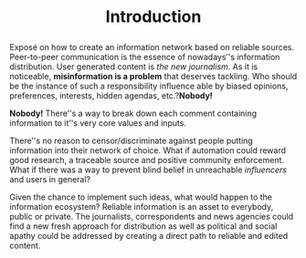 
# <p align="center">Introduction</p>

Exposé on how to create an information network based on reliable sources. Peer-to-peer communication is the essence  of nowadays’'s information distribution. User generated content is _the new journalism_. As it is noticeable, **misinformation is a problem** that deserves tackling. Who should be the instance of such a responsibility influence able  by biased opinions, preferences, interests, hidden agendas, etc.?**Nobody!**

**Nobody!** There’'s a way to break down each comment containing information to it’'s very core values and inputs.</p>
<p>

There’'s no reason to censor/discriminate against people putting information into their network of choice. What if automation could reward good research, a traceable source and positive community enforcement. What if there was a way to prevent blind belief in unreachable <em>_influencers</em>_ and users in general?</p>
<p>

Given the chance to implement such ideas, what would happen to the information ecosystem? Reliable information is an asset to everybody, public or private. The journalists, correspondents  and news agencies could find a new fresh approach for distribution as well as political and social apathy could be addressed by creating a direct path to reliable and edited content.</p>
  
<!--stackedit_data:
eyJoaXN0b3J5IjpbMjMwNjA5NjEzLC0xNTQzODUzMDM3LC0xNT
QzODUzMDM3XX0=
-->